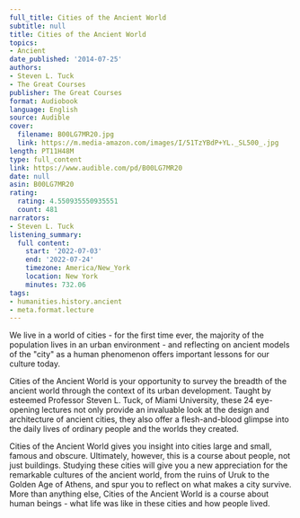 ```yaml
---
full_title: Cities of the Ancient World
subtitle: null
title: Cities of the Ancient World
topics:
- Ancient
date_published: '2014-07-25'
authors:
- Steven L. Tuck
- The Great Courses
publisher: The Great Courses
format: Audiobook
language: English
source: Audible
cover:
  filename: B00LG7MR20.jpg
  link: https://m.media-amazon.com/images/I/51TzYBdP+YL._SL500_.jpg
length: PT11H48M
type: full_content
link: https://www.audible.com/pd/B00LG7MR20
date: null
asin: B00LG7MR20
rating:
  rating: 4.550935550935551
  count: 481
narrators:
- Steven L. Tuck
listening_summary:
  full content:
    start: '2022-07-03'
    end: '2022-07-24'
    timezone: America/New_York
    location: New York
    minutes: 732.06
tags:
- humanities.history.ancient
- meta.format.lecture
---
```

We live in a world of cities - for the first time ever, the majority of the population lives in an urban environment - and reflecting on ancient models of the "city" as a human phenomenon offers important lessons for our culture today.

Cities of the Ancient World is your opportunity to survey the breadth of the ancient world through the context of its urban development. Taught by esteemed Professor Steven L. Tuck, of Miami University, these 24 eye-opening lectures not only provide an invaluable look at the design and architecture of ancient cities, they also offer a flesh-and-blood glimpse into the daily lives of ordinary people and the worlds they created.

Cities of the Ancient World gives you insight into cities large and small, famous and obscure. Ultimately, however, this is a course about people, not just buildings. Studying these cities will give you a new appreciation for the remarkable cultures of the ancient world, from the ruins of Uruk to the Golden Age of Athens, and spur you to reflect on what makes a city survive. More than anything else, Cities of the Ancient World is a course about human beings - what life was like in these cities and how people lived.


